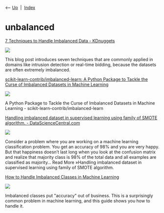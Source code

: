 <div class="nav">

⟵ [Up](index.html)  \|  [Index](index.html)

</div>

# unbalanced

<div class="cards">

<div class="card">

<div class="card-title">

[7 Techniques to Handle Imbalanced Data -
KDnuggets](https://www.kdnuggets.com/2017/06/7-techniques-handle-imbalanced-data.html?fbclid=IwAR3GkNWqxnMlW3uCCvWf-4_kecfO7sLuaNbvCzMTlpZY-ELdgJN9Usw27lo)

</div>

<div class="card-image">

[![](https://www.kdnuggets.com/wp-content/uploads/imbalanced-data-2.png)](https://www.kdnuggets.com/2017/06/7-techniques-handle-imbalanced-data.html?fbclid=IwAR3GkNWqxnMlW3uCCvWf-4_kecfO7sLuaNbvCzMTlpZY-ELdgJN9Usw27lo)

</div>

This blog post introduces seven techniques that are commonly applied in
domains like intrusion detection or real-time bidding, because the
datasets are often extremely imbalanced.

</div>

<div class="card">

<div class="card-title">

[scikit-learn-contrib/imbalanced-learn: A Python Package to Tackle the
Curse of Imbalanced Datasets in Machine
Learning](https://github.com/scikit-learn-contrib/imbalanced-learn)

</div>

<div class="card-image">

[![](https://opengraph.githubassets.com/d25880133402d37f3c1a0f54f42c045dd7de2c21dd26a6672321d4e2b370359d/scikit-learn-contrib/imbalanced-learn)](https://github.com/scikit-learn-contrib/imbalanced-learn)

</div>

A Python Package to Tackle the Curse of Imbalanced Datasets in Machine
Learning - scikit-learn-contrib/imbalanced-learn

</div>

<div class="card">

<div class="card-title">

[Handling imbalanced dataset in supervised learning using family of
SMOTE algorithm. -
DataScienceCentral.com](https://www.datasciencecentral.com/profiles/blogs/handling-imbalanced-data-sets-in-supervised-learning-using-family?fbclid=IwAR0YEyUV5DLG_dklaaHyz-6LZK3rO-ZvVcqPj6wZntHJ-TfHpfmp1Mcm1zY)

</div>

<div class="card-image">

[![](https://www.datasciencecentral.com/wp-content/uploads/2021/10/2808331754.png)](https://www.datasciencecentral.com/profiles/blogs/handling-imbalanced-data-sets-in-supervised-learning-using-family?fbclid=IwAR0YEyUV5DLG_dklaaHyz-6LZK3rO-ZvVcqPj6wZntHJ-TfHpfmp1Mcm1zY)

</div>

Consider a problem where you are working on a machine learning
classification problem. You get an accuracy of 98% and you are very
happy. But that happiness doesn’t last long when you look at the
confusion matrix and realize that majority class is 98% of the total
data and all examples are classified as majority… Read More »Handling
imbalanced dataset in supervised learning using family of SMOTE
algorithm.

</div>

<div class="card">

<div class="card-title">

[How to Handle Imbalanced Classes in Machine
Learning](https://elitedatascience.com/imbalanced-classes)

</div>

<div class="card-image">

[![](https://elitedatascience.com/wp-content/uploads/2017/06/imbalanced-classes-feature-no-text.jpg)](https://elitedatascience.com/imbalanced-classes)

</div>

Imbalanced classes put "accuracy" out of business. This is a
surprisingly common problem in machine learning, and this guide shows
you how to handle it.

</div>

</div>
